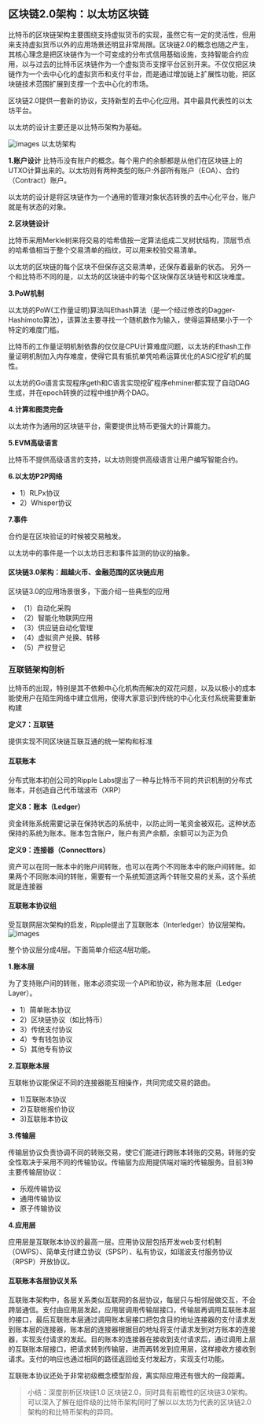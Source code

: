 ## 区块链2.0架构：以太坊区块链

比特币的区块链架构主要围绕支持虚拟货币的实现，虽然它有一定的灵活性，但用来支持虚拟货币以外的应用场景还明显非常局限。区块链2.0的概念也随之产生，其核心理念是把区块链作为一个可变成的分布式信用基础设施，支持智能合约应用，以与过去的比特币区块链作为一个虚拟货币支撑平台区别开来。不仅仅把区块链作为一个去中心化的虚拟货币和支付平台，而是通过增加链上扩展性功能，把区块链技术范围扩展到支撑一个去中心化的市场。

区块链2.0提供一套新的协议，支持新型的去中心化应用。其中最具代表性的以太坊平台。

以太坊的设计主要还是以比特币架构为基础。

![images](https://github.com/WangBeijing/webBlog/blob/master/%E5%8C%BA%E5%9D%97%E9%93%BE%E6%8A%80%E6%9C%AF/images/1441538443654.jpg?raw=true)
以太坊架构

**1.账户设计**
比特币没有账户的概念。每个用户的余额都是从他们在区块链上的UTXO计算出来的。以太坊则有两种类型的账户:外部所有账户（EOA）、合约（Contract）账户。

以太坊的设计是将区块链作为一个通用的管理对象状态转换的去中心化平台，账户就是有状态的对象。

**2.区块链设计**

比特币采用Merkle树来将交易的哈希值按一定算法组成二叉树状结构，顶层节点的哈希值相当于整个交易清单的指纹，可以用来校验交易清单。

以太坊的区块链的每个区块不但保存这交易清单，还保存着最新的状态。
另外一个和比特币不同的是，以太坊的区块链中的每个区块保存区块链号和区块难度。

**3.PoW机制**

以太坊的PoW(工作量证明)算法叫Ethash算法（是一个经过修改的Dagger-Hashimoto算法），该算法主要寻找一个随机数作为输入，使得运算结果小于一个特定的难度门槛。

比特币的工作量证明机制依靠的仅仅是CPU计算难度问题，以太坊的Ethash工作量证明机制加入内存难度，使得它具有抵抗单凭哈希运算优化的ASIC挖矿机的属性。

以太坊的Go语言实现程序geth和C语言实现挖矿程序ehminer都实现了自动DAG生成，并在epoch转换的过程中维护两个DAG。

**4.计算和图灵完备**

以太坊作为通用的区块链平台，需要提供比特币更强大的计算能力。

**5.EVM高级语言**

比特币不提供高级语言的支持，以太坊则提供高级语言让用户编写智能合约。

**6.以太坊P2P网络**

- 1）RLPx协议
- 2）Whisper协议

**7.事件**

合约是在区块验证的时候被交易触发。

以太坊中的事件是一个以太坊日志和事件监测的协议的抽象。

#### 区块链3.0架构：超越火币、金融范围的区块链应用

区块链3.0的应用场景很多，下面介绍一些典型的应用

- （1）自动化采购
- （2）智能化物联网应用
- （3）供应链自动化管理
- （4）虚拟资产兑换、转移
- （5）产权登记


### 互联链架构剖析

比特币的出现，特别是其不依赖中心化机构而解决的双花问题，以及以极小的成本能使用户在陌生网络中建立信用，使得大家意识到传统的中心化支付系统需要重新构建

**定义7：互联链**

提供实现不同区块链互联互通的统一架构和标准

#### 互联账本

分布式账本初创公司的Ripple Labs提出了一种与比特币不同的共识机制的分布式账本，并创造自己代币瑞波币（XRP）

**定义8：账本（Ledger）**

资金转账系统需要记录在保持状态的系统中，以防止同一笔资金被双花。这种状态保持的系统为账本。账本包含账户，账户有资产余额，余额可以为正为负

**定义9：连接器（Connecttors）**

资产可以在同一账本中的账户间转账，也可以在两个不同账本中的账户间转账。如果两个不同账本间的转账，需要有一个系统知道这两个转账交易的关系，这个系统就是连接器

#### 互联账本协议组
受互联网层次架构的启发，Ripple提出了互联账本（Interledger）协议层架构。
![images](https://github.com/WangBeijing/webBlog/blob/master/%E5%8C%BA%E5%9D%97%E9%93%BE%E6%8A%80%E6%9C%AF/images/1451538445107.jpg?raw=true)

整个协议层分成4层。下面简单介绍这4层功能。

**1.账本层**

为了支持账户间的转账，账本必须实现一个API和协议，称为账本层（Ledger Layer）。

- 1）简单账本协议
- 2）区块链协议（如比特币）
- 3）传统支付协议
- 4）专有钱包协议
- 5）其他专有协议

**2.互联账本层**

互联帐协议能保证不同的连接器能互相操作，共同完成交易的路由。

- 1)互联账本协议
- 2)互联帐报价协议
- 3)互联账本协议

**3.传输层**

传输层协议负责协调不同的转账交易，使它们能进行跨账本转账的交易。转账的安全性取决于采用不同的传输协议。传输层为应用提供端对端的传输服务。目前3种主要传输层协议：

- 乐观传输协议
- 通用传输协议
- 原子传输协议

**4.应用层**

应用层是互联账本协议的最高一层。应用协议层包括开发web支付机制（OWPS）、简单支付建立协议（SPSP）、私有协议，如瑞波支付服务协议（RPSP）开放协议。

#### 互联账本各层协议关系

互联账本架构中，各层关系类似互联网的各层协议，每层只与相邻层做交互，不会跨层通信。支付由应用层发起，应用层调用传输层接口，传输层再调用互联账本层的接口，最后互联账本层通过调用账本层接口把包含目的地址连接器的支付请求发到账本层的连接器，账本层的连接器根据目的地址将支付请求发到对方账本的连接器，实现支付请求的发起。目的账本的连接器在接收到支付请求后，通过调用上层的互联账本层接口，把请求转到传输层，进而再转发到应用层，这样接收方接收到请求。支付的响应也通过相同的路径返回给支付发起方，实现支付功能。

互联账本协议还处于非常初级概念模型阶段，离实际应用还有很大的一段距离。

> 小结：深度剖析区块链1.0 区块链2.0，同时具有前瞻性的区块链3.0架构。可以深入了解在组件级的比特币架构同时了解以以太坊为代表的区块链2.0架构的和比特币架构的异同。
